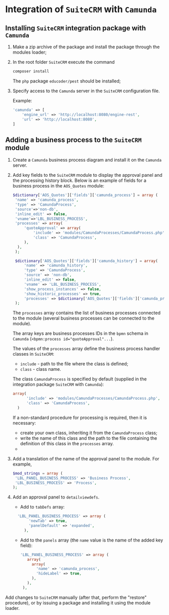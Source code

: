 # Integration of `SuiteCRM` with `Camunda`

## Installing `SuiteCRM` integration package with `Camunda`

1. Make a zip archive of the package and install the package through the modules loader;
2. In the root folder `SuiteCRM` execute the command

   ```sh
   composer install
   ```
   The `php` package `educoder/pest` should be installed;

3. Specify access to the `Camunda` server in the `SuiteCRM` configuration file.

   Example:

   ```php
   'camunda' => [
       'engine_url' => 'http://localhost:8080/engine-rest',
       'url' => 'http://localhost:8080',
   ]
   ```
   

## Adding a business process to the `SuiteCRM` module

1. Create a `Camunda` business process diagram and install it on the `Camunda` server.
   
2. Add key fields to the `SuiteCRM` module to display the approval panel and the processing history block. Below is an example of fields for a business process in the `AOS_Quotes` module:

   ```php
   $dictionary['AOS_Quotes']['fields']['camunda_process'] = array (
    'name' => 'camunda_process',
    'type' => 'CamundaProcess',
    'source'=>'non-db',
    'inline_edit' => false,
    'vname'=>'LBL_BUSINESS_PROCESS',
    'processes' => array(
        'quoteApproval' => array(
            'include' => 'modules/CamundaProcesses/CamundaProcess.php',
            'class' => 'CamundaProcess',
        ),
     ),
    );

    $dictionary['AOS_Quotes']['fields']['camunda_history'] = array(
        'name' => 'camunda_history',
        'type' => 'CamundaProcess',
        'source' => 'non-db',
        'inline_edit' => false,
        'vname' => 'LBL_BUSINESS_PROCESS',
        'show_process_instances' => false,
        'show_historic_processes' => true,
        'processes' => $dictionary['AOS_Quotes']['fields']['camunda_process']['processes'],
    );
    ```

   The `processes` array contains the list of business processes connected to the module (several business processes can be connected to the module).
    
   The array keys are business processes IDs in the `bpmn` schema in `Camunda` (`<bpmn:process id="quoteApproval"...`).

   The values ​​of the `processes` array define the business process handler classes in `SuiteCRM`:

   * `include` - path to the file where the class is defined;
   * `class` - class name.

   The class `CamundaProcess` is specified by default (supplied in the integration package `SuiteCRM` with `Camunda`):

   ```php
   array(
         'include' => 'modules/CamundaProcesses/CamundaProcess.php',
         'class' => 'CamundaProcess',
     )
   ```

   If a non-standard procedure for processing is required, then it is necessary:
   - create your own class, inheriting it from the `CamundaProcess` class;
   - write the name of this class and the path to the file containing the definition of this class in the `processes` array.
   - 
3. Add a translation of the name of the approval panel to the module. For example,

   ```php
   $mod_strings = array (
    'LBL_PANEL_BUSINESS_PROCESS' => 'Business Process',
    'LBL_BUSINESS_PROCESS' => 'Process',
   );
   ```

4. Add an approval panel to `detailviewdefs`.

   * Add to `tabDefs` array:

   ```php
     'LBL_PANEL_BUSINESS_PROCESS' => array (
          'newTab' => true,
          'panelDefault' => 'expanded',
        ),
   ```

   * Add to the `panels` array (the `name` value is the name of the added key field):

     ```php
     'LBL_PANEL_BUSINESS_PROCESS' => array (
        array(
          array(
            'name' => 'camunda_process',
            'hideLabel' => true,
          ),
        ),
      ),

     ```
Add changes to `SuiteCRM` manually (after that, perform the "restore" procedure), or by issuing a package and installing it using the module loader.
